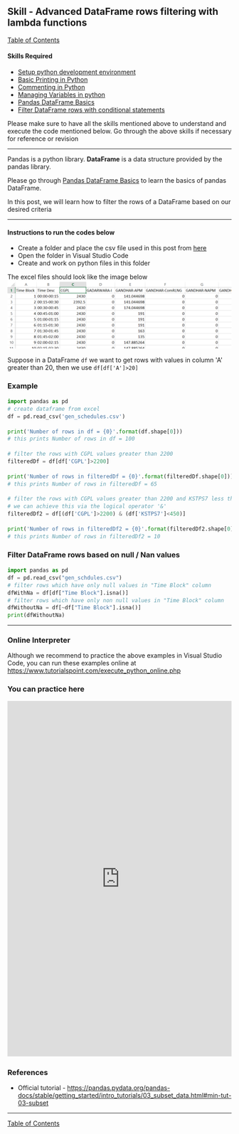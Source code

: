 ## Skill - Advanced DataFrame rows filtering with lambda functions
[Table of Contents](https://nagasudhir.blogspot.com/2020/04/taming-python-table-of-contents.html)

#### Skills Required
* [Setup python development environment](https://nagasudhir.blogspot.com/2020/04/setup-python-development-environment_14.html)
* [Basic Printing in Python](https://nagasudhir.blogspot.com/2020/04/basic-printing-in-python.html)
* [Commenting in Python](https://nagasudhir.blogspot.com/2020/04/comments-in-python.html)
* [Managing Variables in python](https://nagasudhir.blogspot.com/2020/04/managing-variables-in-python.html)
* [Pandas DataFrame Basics](https://nagasudhir.blogspot.com/2020/05/pandas-dataframe-basics.html)
* [Filter DataFrame rows with conditional statements](https://nagasudhir.blogspot.com/2020/05/filter-dataframe-rows.html)

Please make sure to have all the skills mentioned above to understand and execute the code mentioned below. Go through the above skills if necessary for reference or revision

<hr/>

Pandas is a python library.
**DataFrame** is a data structure provided by the pandas library.

Please go through [Pandas DataFrame Basics](https://nagasudhir.blogspot.com/2020/05/pandas-dataframe-basics.html) to learn the basics of pandas DataFrame.

In this post, we will learn how to filter the rows of a DataFrame based on our desired criteria

<hr/>

#### Instructions to run the codes below
* Create a folder and place the csv file used in this post from [here](https://github.com/nagasudhirpulla/taming_python/raw/master/blog/skills/assets/data/gen_schedules.csv)
* Open the folder in Visual Studio Code
* Create and work on python files in this folder

The excel files should look like the image below 
![excel_file_illustration](https://github.com/nagasudhirpulla/taming_python/raw/master/blog/skills/assets/img/all_gen_data.png)

Suppose in a DataFrame `df` we want to get rows with values in column 'A' greater than 20, then we use `df[df['A']>20]`

### Example
```python
import pandas as pd
# create dataframe from excel
df = pd.read_csv('gen_schedules.csv')

print('Number of rows in df = {0}'.format(df.shape[0]))
# this prints Number of rows in df = 100

# filter the rows with CGPL values greater than 2200
filteredDf = df[df['CGPL']>2200]

print('Number of rows in filteredDf = {0}'.format(filteredDf.shape[0]))
# this prints Number of rows in filteredDf = 65

# filter the rows with CGPL values greater than 2200 and KSTPS7 less than 450
# we can achieve this via the logical operator '&'
filteredDf2 = df[(df['CGPL']>2200) & (df['KSTPS7']<450)]

print('Number of rows in filteredDf2 = {0}'.format(filteredDf2.shape[0]))
# this prints Number of rows in filteredDf2 = 10
```
### Filter DataFrame rows based on null / Nan values
```python
import pandas as pd
df = pd.read_csv("gen_schdules.csv")
# filter rows which have only null values in "Time Block" column
dfWithNa = df[df["Time Block"].isna()]
# filter rows which have only non null values in "Time Block" column
dfWithoutNa = df[~df["Time Block"].isna()]
print(dfWithoutNa)
```

<hr/>

### Online Interpreter
Although we recommend to practice the above examples in Visual Studio Code, you can run these examples online at https://www.tutorialspoint.com/execute_python_online.php

### You can practice here
<iframe height="800px" width="100%" src="https://repl.it/repls/RevolvingAngryFrontend?lite=true" scrolling="no" frameborder="no" allowtransparency="true" allowfullscreen="true" sandbox="allow-forms allow-pointer-lock allow-popups allow-same-origin allow-scripts allow-modals"></iframe>

### References
* Official tutorial - https://pandas.pydata.org/pandas-docs/stable/getting_started/intro_tutorials/03_subset_data.html#min-tut-03-subset

<hr/>

[Table of Contents](https://nagasudhir.blogspot.com/2020/04/taming-python-table-of-contents.html)



<!--stackedit_data:
eyJoaXN0b3J5IjpbMTI0NjM3MTQ5MF19
-->